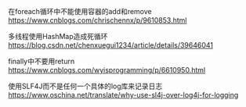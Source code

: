 在foreach循环中不能使用容器的add和remove
https://www.cnblogs.com/chrischennx/p/9610853.html

多线程使用HashMap造成死循环
https://blog.csdn.net/chenxuegui1234/article/details/39646041

finally中不要用return
https://www.cnblogs.com/wyisprogramming/p/6610950.html

使用SLF4J而不是任何一个具体的log库来记录日志
https://www.oschina.net/translate/why-use-sl4j-over-log4j-for-logging